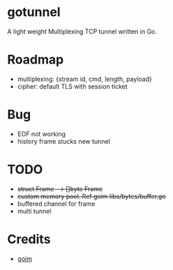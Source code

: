 # gotunnel
A light weight Multiplexing TCP tunnel written in Go.


# Roadmap
* multiplexing: {stream id, cmd, length, payload}
* cipher: default TLS with session ticket

# Bug
* EOF not working
* history frame stucks new tunnel

# TODO
* ~~struct Frame --> []byte Frame~~
* ~~custom memory pool. Ref goim libs/bytes/buffer.go~~
* buffered channel for frame
* multi tunnel

# Credits

* [goim](https://github.com/Terry-Mao/goim)